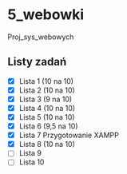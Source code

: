 # 5_webowki
Proj_sys_webowych

## Listy zadań
- [x] Lista 1 (10 na 10)
- [x] Lista 2 (10 na 10)
- [x] Lista 3 (9 na 10)
- [x] Lista 4 (10 na 10)
- [x] Lista 5 (10 na 10) 
- [x] Lista 6 (9,5 na 10)
- [x] Lista 7 Przygotowanie XAMPP
- [x] Lista 8 (10 na 10)
- [ ] Lista 9
- [ ] Lista 10